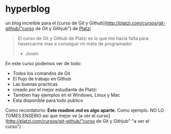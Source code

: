 # hyperblog
un blog increible para el [curso de Git y Github](http://platzi.com/cursos/git-github/"curso de Git y Githjub") de [Platzi](http://platzi.com/ "Platzi")
> El curso de Git y Github de Platzi es lo que me hacia falta para hasercarme mas a conseguir mi meta de programador
> - Joven

En este curso podemos ver de todo:
* Todos los comandos de Git
* El flujo de trabajo en Github
* Las buenas practicas
* creado por el mejor estudiante de Platzi
* Tambien hay ejemplos en el Windows, Linux y Mac
* Esta disponible para todo publico

Como recordatorio: **Este readme.md es algo aparte**. Como ejemplo. NO LO TOMES ENSERIO asi que mejor ve [a ver el curso](http://platzi.com/cursos/git-github/"curso de Git y Githjub" "a ver el curso")